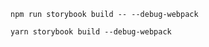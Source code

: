 ```shell renderer="common" language="js" packageManager="npm"
npm run storybook build -- --debug-webpack
```

```shell renderer="common" language="js" packageManager="yarn"
yarn storybook build --debug-webpack
```

